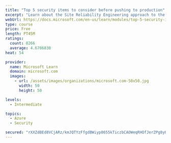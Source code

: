 ```yaml
---
title: "Top 5 security items to consider before pushing to production"
excerpt: "Learn about the Site Reliability Engineering approach to the challenge of assuring reliability and gain a better understanding of why it matters."
webUrl: https://docs.microsoft.com/en-us/learn/modules/top-5-security-items-to-consider/
type: course
price: Free
length: PT45M
ratings:
  count: 8266
  average: 4.6786838
heat: 54

provider:
  name: Microsoft Learn
  domain: microsoft.com
  images:
    - url: /assets/images/organizations/microsoft.com-50x50.jpg
      width: 50
      height: 50

levels:
  - Intermediate

topics:
  - Azure
  - Security

secured: "rXXZdBEd8VCjARz/kmJQTYzFfgdBWiyp8655kTiczbCAOWeqRHOfJerZPg8yHU6kvcOJowJZJ0CQCJWcUncj/51EQTVyDtL8vy2S/BzkpkISpCdcaB8sP9O6gaInLa49/dYGcJBlqc8wf0RKuZwa+fO5s2T1GmLQWZXrxxoPlHkuSNDgwFQWJ+HtKPPAelBn8R7kDu6bZHYUm3isi0XN6HmzYX7y5S2v3p8D4Ow20F5+YOMtgnNvDfx0D4M5P137GCk5xVbtJ5dL5HrVoZqOdFwW5scHGM2oxVLoL7TpP1MzklNYnwctNX4mockClJaE19xON8/SCmmsX8gM3d96W4Ifxt1/ygw+r54MYpeHr4ivsvfurBQM7nQZgudCW+UaixjYhDUBmHlUlgLyKyzb+JbDEilyRqXZBD+a8c5x6JM=;+eAnWNdIG3HwsHXNheNBjw=="
---
```


